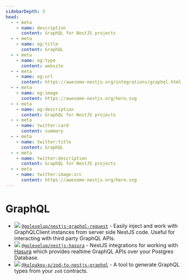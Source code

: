 ```yaml
---
sidebarDepth: 3
head:
  - - meta
    - name: description
      content: GraphQL for NestJS projects
  - - meta
    - name: og:title
      content: GraphQL
  - - meta
    - name: og:type
      content: website
  - - meta
    - name: og:url
      content: https://awesome-nestjs.org/integrations/graphql.html
  - - meta
    - name: og:image
      content: https://awesome-nestjs.org/hero.svg
  - - meta
    - name: og:description
      content: GraphQL for NestJS projects
  - - meta
    - name: twitter:card
      content: summary
  - - meta
    - name: twitter:title
      content: GraphQL
  - - meta
    - name: twitter:description
      content: GraphQL for NestJS projects
  - - meta
    - name: twitter:image:src
      content: https://awesome-nestjs.org/hero.svg
---
```


# GraphQL

- ![](https://img.shields.io/github/stars/golevelup/nestjs.svg?style=flat-square) [`@golevelup/nestjs-graphql-request`](https://github.com/golevelup/nestjs/tree/master/packages/graphql-request) - Easily inject and work with GraphQLClient instances from server side NestJS code. Useful for interacting with third party GraphQL APIs.
- ![](https://img.shields.io/github/stars/golevelup/nestjs.svg?style=flat-square) [`@golevelup/nestjs-hasura`](https://github.com/golevelup/nestjs/tree/master/packages/hasura) - NestJS integrations for working with [Hasura](https://hasura.io/) which provides realtime GraphQL APIs over your Postgres Database.
- ![](https://img.shields.io/github/stars/kolpakov-p/zod-to-nestjs-graphql?style=flat-square) [`@kolpakov-p/zod-to-nestjs-graphql`](https://github.com/kolpakov-p/zod-to-nestjs-graphql) - A tool to generate GraphQL types from your `zod` contracts.

